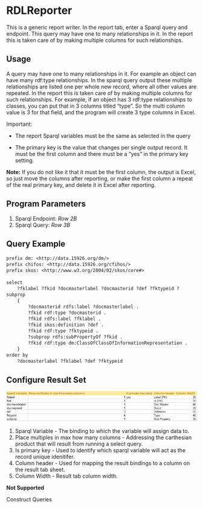 # RDLReporter

This is a generic report writer. In the report tab, enter a Sparql query and endpoint. This query may have one to many relationships in it. In the report this is taken care of by making multiple columns for such relationships. 

## Usage

A query may have one to many relationships in it. For example an object can have many rdf:type relationships. In the sparql query output these multiple relationships are listed one per whole new record, where all other values are repeated. In the report this is taken care of by making multiple columns for such relationships. For example, if an object has 3 rdf:type relationships to classes, you can put that in 3 columns titled “type”. So the multi column value is 3 for that field, and the program will create 3 type columns in Excel. 

Important:

- The report Sparql variables must be the same as selected in the query

- The primary key is the value that changes per single output record. It must be the first column and there must be a “yes” in the primary key setting. 

**Note:**  If you do not like it that it must be the first column, the output is Excel, so just move the columns after reporting, or make the first column a repeat of the real primary key, and delete it in Excel after reporting. 


## Program Parameters
1. Sparql Endpoint: _Row 2B_
2. Sparql Query: _Row 3B_

## Query Example

```Sparql
prefix dm: <http://data.15926.org/dm/>
prefix chifos: <http://data.15926.org/cfihos/>
prefix skos: <http://www.w3.org/2004/02/skos/core#>

select 
    ?fklabel ?fkid ?docmasterlabel ?docmasterid ?def ?fktypeid ?subprop
    {
        ?docmasterid rdfs:label ?docmasterlabel .
        ?fkid rdf:type ?docmasterid .
        ?fkid rdfs:label ?fklabel .
        ?fkid skos:definition ?def .
        ?fkid rdf:type ?fktypeid .
        ?subprop rdfs:subPropertyOf ?fkid .
        ?fkid rdf:type dm:ClassOfClassOfInformationRepresentation .
    }
order by 
    ?docmasterlabel ?fklabel ?def ?fktypeid
```

## Configure Result Set

![Resultset Configuration](resultset_config.JPG)

1. Sparql Variable - The binding to which the variable will assign data to.
2. Place multiples in max how many columns - Addressing the carthesian product that will result from running a select query.
3. Is primary key - Used to identify which sparql variable will act as the record unique idenitifer.
4. Column header - Used for mapping the result bindings to a column on the result tab sheet.
5. Column Width - Result tab column width.


**Not Supported**

Construct Queries
